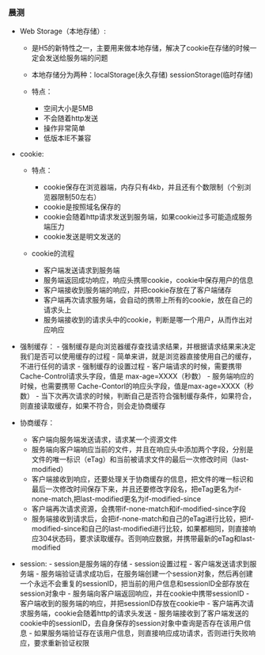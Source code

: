 ### 晨测
- Web Storage（本地存储）:
    - 是H5的新特性之一，主要用来做本地存储，解决了cookie在存储的时候一定会发送给服务端的问题
    - 本地存储分为两种：localStorage(永久存储) sessionStorage(临时存储)

    - 特点：
        - 空间大小是5MB
        - 不会随着http发送
        - 操作非常简单
        - 低版本IE不兼容

- cookie:
    - 特点：
        - cookie保存在浏览器端，内存只有4kb，并且还有个数限制（个别浏览器限制50左右）
        - cookie是按照域名保存的
        - cookie会随着http请求发送到服务端，如果cookie过多可能造成服务端压力
        - cookie发送是明文发送的

    - cookie的流程
        - 客户端发送请求到服务端
        - 服务端返回成功响应，响应头携带cookie，cookie中保存用户的信息
        - 客户端接收到服务端的响应，并把cookie存放在了客户端储存
        - 客户端再次请求服务端，会自动的携带上所有的cookie，放在自己的请求头上
        - 服务端接收到的请求头中的cookie，判断是哪一个用户，从而作出对应响应

- 强制缓存：
        - 强制缓存是向浏览器缓存查找请求结果，并根据请求结果来决定我们是否可以使用缓存的过程
        - 简单来讲，就是浏览器直接使用自己的缓存，不进行任何的请求
        - 强制缓存的设置过程
            - 客户端请求的时候，需要携带 Cache-Control请求头字段，值是 max-age=XXXX（秒数）
            - 服务端响应的时候，也需要携带 Cache-Contorl的响应头字段，值是max-age=XXXX（秒数）
            - 当下次再次请求的时候，判断自己是否符合强制缓存条件，如果符合，则直接读取缓存，如果不符合，则会走协商缓存

- 协商缓存：
    - 客户端向服务端发送请求，请求某一个资源文件
    - 服务端向客户端响应当前的文件，并且在响应头中添加两个字段，分别是文件的唯一标识（eTag）和当前被请求文件的最后一次修改时间（last-modified）
    - 客户端接收到响应，还要处理关于协商缓存的信息，把文件的唯一标识和最后一次修改时间保存下来，并且还要修改字段名，把eTag更名为if-none-match,把last-modified更名为if-modified-since
    - 客户端再次请求资源，会携带if-none-match和if-modified-since字段
    - 服务端接收到请求后，会把if-none-match和自己的eTag进行比较，把if-modified-since和自己的last-modified进行比较，如果都相同，则直接响应304状态码，要求读取缓存。否则响应数据，并携带最新的eTag和last-modified

- session:
        - session是服务端的存储
        - session设置过程
            - 客户端发送请求到服务端
            - 服务端验证请求成功后，在服务端创建一个session对象，然后再创建一个永远不会重复的sessionID，把当前的用户信息和sessionID全部存放在session对象中
            - 服务端向客户端返回响应，并在cookie中携带sessionID
            - 客户端收到的服务端的响应，并把sessionID存放在cookie中
            - 客户端再次请求服务端，cookie会随着http的请求头发送
            - 服务端接收到了客户端发送的cookie中的sessionID，去自身保存的session对象中查询是否存在该用户信息
            - 如果服务端验证存在该用户信息，则直接响应成功请求，否则进行失败响应，要求重新验证权限